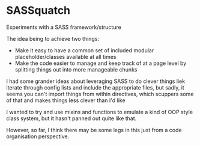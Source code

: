 SASSquatch
==========

Experiments with a SASS framework/structure

The idea being to achieve two things:

* Make it easy to have a common set of included modular placeholder/classes available at all times
* Make the code easier to manage and keep track of at a page level by splitting things out into more manageable chunks

I had some grander ideas about leveraging SASS to do clever things liek iterate through config lists and include the appropriate files, but sadly, it seems you can't import things from within directives, which scuppers some of that and makes things less clever than I'd like

I wanted to try and use mixins and functions to emulate a kind of OOP style class system, but it hasn't panned out quite like that. 

However, so far, I think there may be some legs in this just from a code organisation perspective. 
